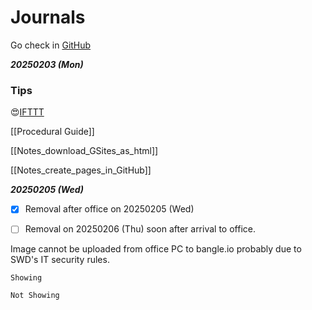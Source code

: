 # Journals

Go check in [GitHub](https://github.com/hkkmwong/hkkmwong/blob/main/Journals.md)

**_20250203 (Mon)_**

### Tips

😍[IFTTT](https://ifttt.com)

[[Procedural Guide]]

[[Notes_download_GSites_as_html]]

[[Notes_create_pages_in_GitHub]]

**_20250205 (Wed)_**

- [x] Removal after office on 20250205 (Wed)

- [ ] Removal on 20250206 (Thu) soon after arrival to office.

Image cannot be uploaded from office PC to bangle.io probably due to SWD's IT security rules.

`Showing`

`Not Showing`